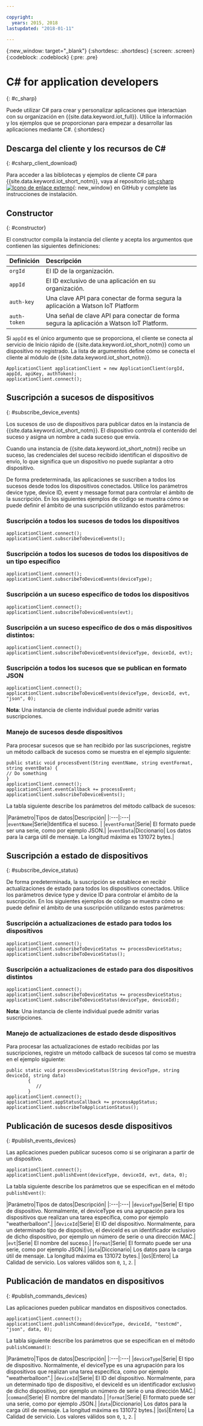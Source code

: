 ```yaml
---

copyright:
  years: 2015, 2018
lastupdated: "2018-01-11"

---
```


  {:new_window: target="_blank"}
{:shortdesc: .shortdesc}
{:screen: .screen}
{:codeblock: .codeblock}
{:pre: .pre}


# ﻿C# for application developers
{: #c_sharp}


Puede utilizar C# para crear y personalizar aplicaciones que interactúan con su organización en {{site.data.keyword.iot_full}}. Utilice la información y los ejemplos que se proporcionan para empezar a desarrollar las aplicaciones mediante C#.
{:shortdesc}

## Descarga del cliente y los recursos de C#
{: #csharp_client_download}

Para acceder a las bibliotecas y ejemplos de cliente C# para {{site.data.keyword.iot_short_notm}}, vaya al repositorio [iot-csharp ![Icono de enlace externo](../../../../icons/launch-glyph.svg "Icono de enlace externo")](https://github.com/ibm-watson-iot/iot-csharp){: new_window} en GitHub y complete las instrucciones de instalación.


## Constructor
{: #constructor}

El constructor compila la instancia del cliente y acepta los argumentos que contienen las siguientes definiciones:

|Definición |Descripción |
|:---|:---|
|`orgId`   |El ID de la organización.|
|`appId`   |El ID exclusivo de una aplicación en su organización.|
|`auth-key`   |Una clave API para conectar de forma segura la aplicación a Watson IoT Platform|
|`auth-token`   |Una señal de clave API para conectar de forma segura la aplicación a Watson IoT Platform.|

Si `appId` es el único argumento que se proporciona, el cliente se conecta al servicio de Inicio rápido de {{site.data.keyword.iot_short_notm}} como un dispositivo no registrado. La lista de argumentos define cómo se conecta el cliente al módulo de {{site.data.keyword.iot_short_notm}}.

```
ApplicationClient applicationClient = new ApplicationClient(orgId, appId, apiKey, authToken);  
applicationClient.connect();
```


## Suscripción a sucesos de dispositivos
{: #subscribe_device_events}

Los sucesos de uso de dispositivos para publicar datos en la instancia de {{site.data.keyword.iot_short_notm}}. El dispositivo controla el contenido del suceso y asigna un nombre a cada suceso que envía.

Cuando una instancia de {{site.data.keyword.iot_short_notm}} recibe un suceso, las credenciales del suceso recibido identifican el dispositivo de envío, lo que significa que un dispositivo no puede suplantar a otro dispositivo.

De forma predeterminada, las aplicaciones se suscriben a todos los sucesos desde todos los dispositivos conectados. Utilice los parámetros device type, device ID, event y message format para controlar el ámbito de la suscripción. En los siguientes ejemplos de código se muestra cómo se puede definir el ámbito de una suscripción utilizando estos parámetros:

### Suscripción a todos los sucesos de todos los dispositivos

```
applicationClient.connect();
applicationClient.subscribeToDeviceEvents();
```

### Suscripción a todos los sucesos de todos los dispositivos de un tipo específico

```
applicationClient.connect();
applicationClient.subscribeToDeviceEvents(deviceType);
```

### Suscripción a un suceso específico de todos los dispositivos

```
applicationClient.connect();
applicationClient.subscribeToDeviceEvents(evt);
```

###  Suscripción a un suceso específico de dos o más dispositivos distintos:

```
applicationClient.connect();
applicationClient.subscribeToDeviceEvents(deviceType, deviceId, evt);
```

### Suscripción a todos los sucesos que se publican en formato JSON

```
applicationClient.connect();
applicationClient.subscribeToDeviceEvents(deviceType, deviceId, evt, "json", 0);
```

**Nota**: Una instancia de cliente individual puede admitir varias suscripciones.

### Manejo de sucesos desde dispositivos

Para procesar sucesos que se han recibido por las suscripciones, registre un método callback de sucesos como se muestra en el ejemplo siguiente:

```
public static void processEvent(String eventName, string eventFormat, string eventData) {
// Do something
}
applicationClient.connect();
applicationClient.eventCallback += processEvent;
applicationClient.subscribeToDeviceEvents();
```
La tabla siguiente describe los parámetros del método callback de sucesos:

|Parámetro|Tipos de datos|Descripción|
|:---|:---|
|`eventName`|Serie|Identifica el suceso. |
|`eventFormat`|Serie| El formato puede ser una serie, como por ejemplo JSON.|
|`eventData`|Diccionario| Los datos para la carga útil de mensaje. La longitud máxima es 131072 bytes.|


## Suscripción a estado de dispositivos
{: #subscribe_device_status}

De forma predeterminada, la suscripción se establece en recibir actualizaciones de estado para todos los dispositivos conectados. Utilice los parámetros device type y device ID para controlar el ámbito de la suscripción. En los siguientes ejemplos de código se muestra cómo se puede definir el ámbito de una suscripción utilizando estos parámetros:

### Suscripción a actualizaciones de estado para todos los dispositivos

```
applicationClient.connect();
applicationClient.subscribeToDeviceStatus += processDeviceStatus;
applicationClient.subscribeToDeviceStatus();
```

### Suscripción a actualizaciones de estado para dos dispositivos distintos

```
applicationClient.connect();
applicationClient.subscribeToDeviceStatus += processDeviceStatus;
applicationClient.subscribeToDeviceStatus(deviceType, deviceId);
```

**Nota**: Una instancia de cliente individual puede admitir varias suscripciones.

### Manejo de actualizaciones de estado desde dispositivos

Para procesar las actualizaciones de estado recibidas por las suscripciones, registre un método callback de sucesos tal como se muestra en el ejemplo siguiente:

```
public static void processDeviceStatus(String deviceType, string deviceId, string data)
        {
           //
        }
applicationClient.connect();
applicationClient.appStatusCallback += processAppStatus;
applicationClient.subscribeToApplicationStatus();
```

## Publicación de sucesos desde dispositivos
{: #publish_events_devices}

Las aplicaciones pueden publicar sucesos como si se originaran a partir de un dispositivo.

```
applicationClient.connect();
applicationClient.publishEvent(deviceType, deviceId, evt, data, 0);

```

La tabla siguiente describe los parámetros que se especifican en el método `publishEvent()`:

|Parámetro|Tipos de datos|Descripción|
|:---|:---|
|`deviceType`|Serie| El tipo de dispositivo. Normalmente, el deviceType es una agrupación para los dispositivos que realizan una tarea específica, como por ejemplo "weatherballoon".|
|`deviceId`|Serie| El ID del dispositivo. Normalmente, para un determinado tipo de dispositivo, el deviceId es un identificador exclusivo de dicho dispositivo, por ejemplo un número de serie o una dirección MAC.|
|`evt`|Serie| El nombre del suceso.|
|`format`|Serie| El formato puede ser una serie, como por ejemplo JSON.|
|`data`|Diccionario| Los datos para la carga útil de mensaje. La longitud máxima es 131072 bytes.|
|`QoS`|Entero| La Calidad de servicio. Los valores válidos son `0`, `1`, `2`. |


## Publicación de mandatos en dispositivos
{: #publish_commands_devices}

Las aplicaciones pueden publicar mandatos en dispositivos conectados.

```
applicationClient.connect();
applicationClient.publishCommand(deviceType, deviceId, "testcmd", "json", data, 0);
```
La tabla siguiente describe los parámetros que se especifican en el método `publishCommand()`:

|Parámetro|Tipos de datos|Descripción|
|:---|:---|
|`deviceType`|Serie| El tipo de dispositivo. Normalmente, el deviceType es una agrupación para los dispositivos que realizan una tarea específica, como por ejemplo "weatherballoon".|
|`deviceId`|Serie| El ID del dispositivo. Normalmente, para un determinado tipo de dispositivo, el deviceId es un identificador exclusivo de dicho dispositivo, por ejemplo un número de serie o una dirección MAC.|
|`command`|Serie| El nombre del mandato.|
|`format`|Serie| El formato puede ser una serie, como por ejemplo JSON.|
|`data`|Diccionario| Los datos para la carga útil de mensaje. La longitud máxima es 131072 bytes.|
|`QoS`|Entero| La Calidad de servicio. Los valores válidos son `0`, `1`, `2`. |
